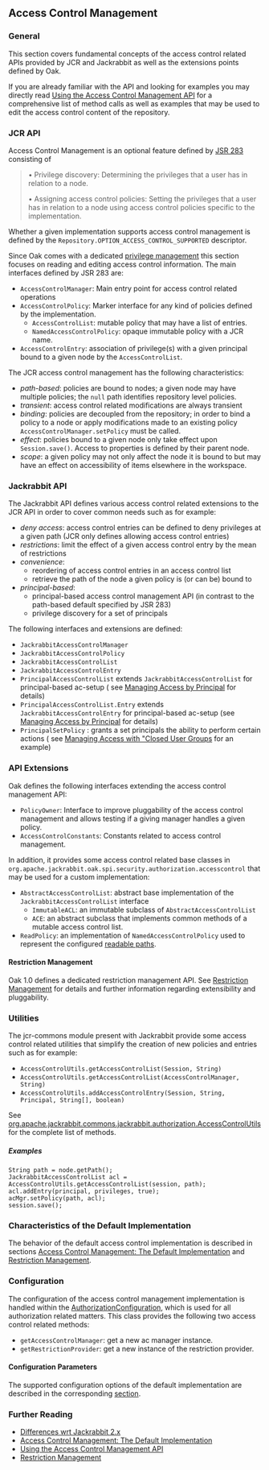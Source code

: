 <!--
   Licensed to the Apache Software Foundation (ASF) under one or more
   contributor license agreements.  See the NOTICE file distributed with
   this work for additional information regarding copyright ownership.
   The ASF licenses this file to You under the Apache License, Version 2.0
   (the "License"); you may not use this file except in compliance with
   the License.  You may obtain a copy of the License at

       http://www.apache.org/licenses/LICENSE-2.0

   Unless required by applicable law or agreed to in writing, software
   distributed under the License is distributed on an "AS IS" BASIS,
   WITHOUT WARRANTIES OR CONDITIONS OF ANY KIND, either express or implied.
   See the License for the specific language governing permissions and
   limitations under the License.
-->

Access Control Management
--------------------------------------------------------------------------------

### General

This section covers fundamental concepts of the access control related APIs provided by JCR and
Jackrabbit as well as the extensions points defined by Oak.

If you are already familiar with the API and looking for examples you may directly
read [Using the Access Control Management API](accesscontrol/editing.html) for a comprehensive list
of method calls as well as examples that may be used to edit the access control content of the
repository.

<a name="jcr_api"></a>

### JCR API

Access Control Management is an optional feature defined by [JSR 283] consisting of

> • Privilege discovery: Determining the privileges that a user has in relation to a node.
>
> • Assigning access control policies: Setting the privileges that a user has in relation to a node
> using access control policies specific to the implementation.

Whether a given implementation supports access control management is defined by
the `Repository.OPTION_ACCESS_CONTROL_SUPPORTED` descriptor.

Since Oak comes with a dedicated [privilege management](privilege.html) this section focuses on
reading and editing access control information. The main interfaces defined by JSR 283 are:

- `AccessControlManager`: Main entry point for access control related operations
- `AccessControlPolicy`: Marker interface for any kind of policies defined by the implementation.
    - `AccessControlList`: mutable policy that may have a list of entries.
    - `NamedAccessControlPolicy`: opaque immutable policy with a JCR name.
- `AccessControlEntry`: association of privilege(s) with a given principal bound to a given node by
  the `AccessControlList`.

The JCR access control management has the following characteristics:

- *path-based*: policies are bound to nodes; a given node may have multiple policies; the `null`
  path identifies repository level policies.
- *transient*: access control related modifications are always transient
- *binding*: policies are decoupled from the repository; in order to bind a policy to a node or
  apply modifications made to an existing policy `AccessControlManager.setPolicy` must be called.
- *effect*: policies bound to a given node only take effect upon `Session.save()`. Access to
  properties is defined by their parent node.
- *scope*: a given policy may not only affect the node it is bound to but may have an effect on
  accessibility of items elsewhere in the workspace.

<a name="jackrabbit_api"></a>

### Jackrabbit API

The Jackrabbit API defines various access control related extensions to the JCR API in order to
cover common needs such as for example:

- *deny access*: access control entries can be defined to deny privileges at a given path (JCR only
  defines allowing access control entries)
- *restrictions*: limit the effect of a given access control entry by the mean of restrictions
- *convenience*:
    - reordering of access control entries in an access control list
    - retrieve the path of the node a given policy is (or can be) bound to
- *principal-based*:
    - principal-based access control management API (in contrast to the path-based default specified
      by JSR 283)
    - privilege discovery for a set of principals

The following interfaces and extensions are defined:

- `JackrabbitAccessControlManager`
- `JackrabbitAccessControlPolicy`
- `JackrabbitAccessControlList`
- `JackrabbitAccessControlEntry`
- `PrincipalAccessControlList` extends `JackrabbitAccessControlList` for principal-based ac-setup (
  see [Managing Access by Principal](authorization/principalbased.html) for details)
- `PrincipalAccessControlList.Entry` extends `JackrabbitAccessControlEntry` for principal-based
  ac-setup (see [Managing Access by Principal](authorization/principalbased.html) for details)
- `PrincipalSetPolicy` : grants a set principals the ability to perform certain actions (
  see [Managing Access with "Closed User Groups](authorization/cug.html) for an example)

<a name="api_extensions"></a>

### API Extensions

Oak defines the following interfaces extending the access control management API:

- `PolicyOwner`: Interface to improve pluggability of the access control management
  and allows testing if a giving manager handles a given policy.
- `AccessControlConstants`: Constants related to access control management.

In addition, it provides some access control related base classes
in `org.apache.jackrabbit.oak.spi.security.authorization.accesscontrol` that may be used for a
custom implementation:

- `AbstractAccessControlList`: abstract base implementation of the `JackrabbitAccessControlList`
  interface
    - `ImmutableACL`: an immutable subclass of `AbstractAccessControlList`
    - `ACE`: an abstract subclass that implements common methods of a mutable access control list.
- `ReadPolicy`: an implementation of `NamedAccessControlPolicy` used to represent the
  configured [readable paths](permission/default.html#configuration).

#### Restriction Management

Oak 1.0 defines a dedicated restriction management API.
See [Restriction Management](authorization/restriction.html) for details and further information
regarding extensibility and pluggability.

<a name="utilities"></a>

### Utilities

The jcr-commons module present with Jackrabbit provide some access control related utilities that
simplify the creation of new policies and entries such as for example:

- `AccessControlUtils.getAccessControlList(Session, String)`
- `AccessControlUtils.getAccessControlList(AccessControlManager, String)`
- `AccessControlUtils.addAccessControlEntry(Session, String, Principal, String[], boolean)`

See
[org.apache.jackrabbit.commons.jackrabbit.authorization.AccessControlUtils] for the complete list of
methods.

##### Examples

    String path = node.getPath();
    JackrabbitAccessControlList acl = AccessControlUtils.getAccessControlList(session, path);
    acl.addEntry(principal, privileges, true);
    acMgr.setPolicy(path, acl);
    session.save();

<a name="default_implementation"></a>

### Characteristics of the Default Implementation

The behavior of the default access control implementation is described in
sections [Access Control Management: The Default Implementation](accesscontrol/default.html)
and [Restriction Management](authorization/restriction.html).

<a name="configuration"></a>

### Configuration

The configuration of the access control management implementation is handled within
the [AuthorizationConfiguration], which is used for all authorization related matters. This class
provides the following two access control related methods:

- `getAccessControlManager`: get a new ac manager instance.
- `getRestrictionProvider`: get a new instance of the restriction provider.

#### Configuration Parameters

The supported configuration options of the default implementation are described in the
corresponding [section](accesscontrol/default.html#configuration).

<a name="further_reading"></a>

### Further Reading

- [Differences wrt Jackrabbit 2.x](accesscontrol/differences.html)
- [Access Control Management: The Default Implementation](accesscontrol/default.html)
- [Using the Access Control Management API](accesscontrol/editing.html)
- [Restriction Management](authorization/restriction.html)

<!-- hidden references -->

[JSR 283]: https://s.apache.org/jcr-2.0-spec/16_Access_Control_Management.html

[AuthorizationConfiguration]: /oak/docs/apidocs/org/apache/jackrabbit/oak/spi/security/authorization/AuthorizationConfiguration.html

[org.apache.jackrabbit.commons.jackrabbit.authorization.AccessControlUtils]: http://svn.apache.org/repos/asf/jackrabbit/trunk/jackrabbit-jcr-commons/src/main/java/org/apache/jackrabbit/commons/jackrabbit/authorization/AccessControlUtils.java

[OAK-1268]: https://issues.apache.org/jira/browse/OAK-1268

